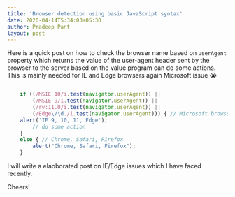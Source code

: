 ```yaml
---
title: 'Browser detection using basic JavaScript syntax'
date: 2020-04-14T5:34:03+05:30
author: Pradeep Pant
layout: post
---
```

Here is a quick post on how to check the browser name based on ````userAgent ```` 
property which returns the value of the user-agent header sent by the browser to the server based on the value program can do some actions. This is mainly needed for IE and Edge browsers again Microsoft issue 😭

````js

	if ((/MSIE 10/i.test(navigator.userAgent)) ||
		(/MSIE 9/i.test(navigator.userAgent)) || 
		(/rv:11.0/i.test(navigator.userAgent)) ||
		(/Edge\/\d./i.test(navigator.userAgent))) { // Microsoft browsers     
	alert('IE 9, 10, 11, Edge');	
		// do some action 
	}	
	else { // Chrome, Safari, Firefox
		alert("Chrome, Safari, Firefox");
	}
````

I will write a elaoborated post on IE/Edge issues which I have faced recently.

Cheers!


